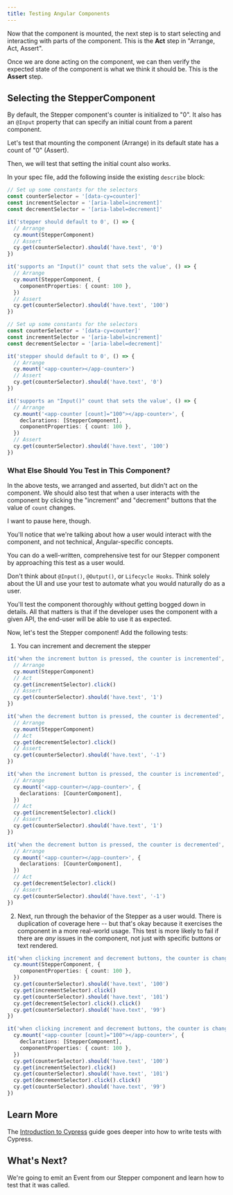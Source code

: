 ```yaml
---
title: Testing Angular Components
---
```


Now that the component is mounted, the next step is to start selecting and
interacting with parts of the component. This is the **Act** step in "Arrange,
Act, Assert".

Once we are done acting on the component, we can then verify the expected state
of the component is what we think it should be. This is the **Assert** step.

## Selecting the StepperComponent

By default, the Stepper component's counter is initialized to "0". It also has
an `@Input` property that can specify an initial count from a parent component.

Let's test that mounting the component (Arrange) in its default state has a
count of "0" (Assert).

Then, we will test that setting the initial count also works.

In your spec file, add the following inside the existing `describe` block:

<code-group>
<code-block label="stepper.component.cy.ts" active>

```ts
// Set up some constants for the selectors
const counterSelector = '[data-cy=counter]'
const incrementSelector = '[aria-label=increment]'
const decrementSelector = '[aria-label=decrement]'

it('stepper should default to 0', () => {
  // Arrange
  cy.mount(StepperComponent)
  // Assert
  cy.get(counterSelector).should('have.text', '0')
})

it('supports an "Input()" count that sets the value', () => {
  // Arrange
  cy.mount(StepperComponent, {
    componentProperties: { count: 100 },
  })
  // Assert
  cy.get(counterSelector).should('have.text', '100')
})
```

</code-block>
<code-block label="stepper.component.cy.ts (with Template)">

```ts
// Set up some constants for the selectors
const counterSelector = '[data-cy=counter]'
const incrementSelector = '[aria-label=increment]'
const decrementSelector = '[aria-label=decrement]'

it('stepper should default to 0', () => {
  // Arrange
  cy.mount('<app-counter></app-counter>')
  // Assert
  cy.get(counterSelector).should('have.text', '0')
})

it('supports an "Input()" count that sets the value', () => {
  // Arrange
  cy.mount('<app-counter [count]="100"></app-counter>', {
    declarations: [StepperComponent],
    componentProperties: { count: 100 },
  })
  // Assert
  cy.get(counterSelector).should('have.text', '100')
})
```

</code-block>
</code-group>

### What Else Should You Test in This Component?

In the above tests, we arranged and asserted, but didn't act on the component.
We should also test that when a user interacts with the component by clicking
the "increment" and "decrement" buttons that the value of `count` changes.

I want to pause here, though.

You'll notice that we're talking about how a user would interact with the
component, and not technical, Angular-specific concepts.

You can do a well-written, comprehensive test for our Stepper component by
approaching this test as a user would.

Don't think about `@Input()`, `@Output()`, or `Lifecycle Hooks`. Think solely
about the UI and use your test to automate what you would naturally do as a
user.

You'll test the component thoroughly without getting bogged down in details. All
that matters is that if the developer uses the component with a given API, the
end-user will be able to use it as expected.

Now, let's test the Stepper component! Add the following tests:

1. You can increment and decrement the stepper

<code-group>
<code-block label="stepper.component.cy.ts" active>

```ts
it('when the increment button is pressed, the counter is incremented', () => {
  // Arrange
  cy.mount(StepperComponent)
  // Act
  cy.get(incrementSelector).click()
  // Assert
  cy.get(counterSelector).should('have.text', '1')
})

it('when the decrement button is pressed, the counter is decremented', () => {
  // Arrange
  cy.mount(StepperComponent)
  // Act
  cy.get(decrementSelector).click()
  // Assert
  cy.get(counterSelector).should('have.text', '-1')
})
```

</code-block>
<code-block label="stepper.component.cy.ts (with Template)">

```ts
it('when the increment button is pressed, the counter is incremented', () => {
  // Arrange
  cy.mount('<app-counter></app-counter>', {
    declarations: [CounterComponent],
  })
  // Act
  cy.get(incrementSelector).click()
  // Assert
  cy.get(counterSelector).should('have.text', '1')
})

it('when the decrement button is pressed, the counter is decremented', () => {
  // Arrange
  cy.mount('<app-counter></app-counter>', {
    declarations: [CounterComponent],
  })
  // Act
  cy.get(decrementSelector).click()
  // Assert
  cy.get(counterSelector).should('have.text', '-1')
})
```

</code-block>
</code-group>

2. Next, run through the behavior of the Stepper as a user would. There is
   duplication of coverage here -- but that's okay because it exercises the
   component in a more real-world usage. This test is more likely to fail if
   there are _any_ issues in the component, not just with specific buttons or
   text rendered.

<code-group>
<code-block label="stepper.component.cy.ts" active>

```ts
it('when clicking increment and decrement buttons, the counter is changed as expected', () => {
  cy.mount(StepperComponent, {
    componentProperties: { count: 100 },
  })
  cy.get(counterSelector).should('have.text', '100')
  cy.get(incrementSelector).click()
  cy.get(counterSelector).should('have.text', '101')
  cy.get(decrementSelector).click().click()
  cy.get(counterSelector).should('have.text', '99')
})
```

</code-block>

<code-block label="stepper.component.cy.ts (with Template)">

```ts
it('when clicking increment and decrement buttons, the counter is changed as expected', () => {
  cy.mount('<app-counter [count]="100"></app-counter>', {
    declarations: [StepperComponent],
    componentProperties: { count: 100 },
  })
  cy.get(counterSelector).should('have.text', '100')
  cy.get(incrementSelector).click()
  cy.get(counterSelector).should('have.text', '101')
  cy.get(decrementSelector).click().click()
  cy.get(counterSelector).should('have.text', '99')
})
```

</code-block>
</code-group>

## Learn More

The [Introduction to Cypress](/guides/core-concepts/introduction-to-cypress)
guide goes deeper into how to write tests with Cypress.

## What's Next?

We're going to emit an Event from our Stepper component and learn how to test
that it was called.

<NavGuide prev="/guides/component-testing/mounting-angular" next="/guides/component-testing/events-angular" />
